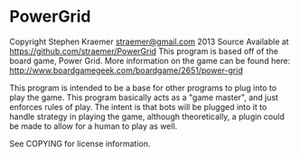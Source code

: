 PowerGrid
=========
Copyright Stephen Kraemer <straemer@gmail.com> 2013
Source Available at https://github.com/straemer/PowerGrid
This program is based off of the board game, Power Grid. More information on the game can be found here: http://www.boardgamegeek.com/boardgame/2651/power-grid

This program is intended to be a base for other programs to plug into to play the game. This program basically acts as a "game master", and just enforces rules of play. The intent is that bots will be plugged into it to handle strategy in playing the game, although theoretically, a plugin could be made to allow for a human to play as well.

See COPYING for license information.